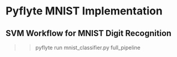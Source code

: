 # Pyflyte MNIST Implementation

## SVM Workflow for MNIST Digit Recognition
>> pyflyte run mnist_classifier.py full_pipeline
